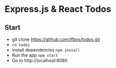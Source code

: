 # Express.js & React Todos

## Start

* git clone https://github.com/lfbos/todos.git
* `cd todos`
* Install dependencies `npm install`
* Run the app `npm start`
* Go to http://localhost:8080
